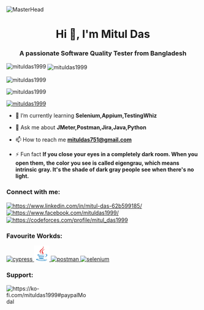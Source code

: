 ![MasterHead](https://engineering.coviam.com/wp-content/uploads/2017/10/gif-banner-messaging-strat.gif)
<h1 align="center">Hi 👋, I'm Mitul Das</h1>
<h3 align="center">A passionate Software Quality Tester from Bangladesh</h3>
<p><img align="left" src="https://github-readme-stats.vercel.app/api/top-langs?username=mituldas1999&show_icons=true&locale=en&layout=compact" alt="mituldas1999" /></p>

<p>&nbsp;<img align="center" src="https://github-readme-stats.vercel.app/api?username=mituldas1999&show_icons=true&locale=en" alt="mituldas1999" /></p>

<p><img align="center" src="https://github-readme-streak-stats.herokuapp.com/?user=mituldas1999&" alt="mituldas1999" /></p>

<p align="left"> <img src="https://komarev.com/ghpvc/?username=mituldas1999&label=Profile%20views&color=0e75b6&style=flat" alt="mituldas1999" /> </p>

<p align="left"> <a href="https://github.com/ryo-ma/github-profile-trophy"><img src="https://github-profile-trophy.vercel.app/?username=mituldas1999" alt="mituldas1999" /></a> </p>

- 🌱 I’m currently learning **Selenium,Appium,TestingWhiz**

- 💬 Ask me about **JMeter,Postman,Jira,Java,Python**

- 📫 How to reach me **mituldas751@gmail.com**

- ⚡ Fun fact **If you close your eyes in a completely dark room. When you open them, the color you see is called eigengrau, which means intrinsic gray. It's the shade of dark gray people see when there's no light.**

<h3 align="left">Connect with me:</h3>
<p align="left">
<a href="https://linkedin.com/in/https://www.linkedin.com/in/mitul-das-62b599185/" target="blank"><img align="center" src="https://raw.githubusercontent.com/rahuldkjain/github-profile-readme-generator/master/src/images/icons/Social/linked-in-alt.svg" alt="https://www.linkedin.com/in/mitul-das-62b599185/" height="30" width="40" /></a>
<a href="https://www.facebook.com/mituldas1999" target="blank"><img align="center" src="https://raw.githubusercontent.com/rahuldkjain/github-profile-readme-generator/master/src/images/icons/Social/facebook.svg" alt="https://www.facebook.com/mituldas1999/" height="30" width="40" /></a>
<a href="https://codeforces.com/profile/https://codeforces.com/profile/mitul_das1999" target="blank"><img align="center" src="https://raw.githubusercontent.com/rahuldkjain/github-profile-readme-generator/master/src/images/icons/Social/codeforces.svg" alt="https://codeforces.com/profile/mitul_das1999" height="30" width="40" /></a>
</p>

<h3 align="left"><b>Favourite Workds:</b></h3>
<a href="https://www.cypress.io" target="_blank" rel="noreferrer"> <img src="https://raw.githubusercontent.com/simple-icons/simple-icons/6e46ec1fc23b60c8fd0d2f2ff46db82e16dbd75f/icons/cypress.svg" alt="cypress" width="40" height="40" color="white"/> </a>
<a href="https://www.java.com" target="_blank" rel="noreferrer"> <img src="https://raw.githubusercontent.com/devicons/devicon/master/icons/java/java-original.svg" alt="java" width="40" height="40"/> </a>  
<a href="https://postman.com" target="_blank" rel="noreferrer"> <img src="https://www.vectorlogo.zone/logos/getpostman/getpostman-icon.svg" alt="postman" width="40" height="40"/> </a> 
<a href="https://www.selenium.dev" target="_blank" rel="noreferrer"> <img src="https://raw.githubusercontent.com/detain/svg-logos/780f25886640cef088af994181646db2f6b1a3f8/svg/selenium-logo.svg" alt="selenium" width="40" height="40"/> </a> </p>

<h3 align="left">Support:</h3>
<p><a href="https://ko-fi.com/https://ko-fi.com/mituldas1999#paypalModal"> <img align="left" src="https://cdn.ko-fi.com/cdn/kofi3.png?v=3" height="50" width="210" alt="https://ko-fi.com/mituldas1999#paypalModal" /></a></p><br><br>

